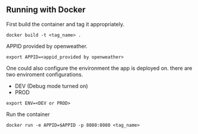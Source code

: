 ## Running with Docker  
First build the container and tag it appropriately.  
```buildoutcfg
docker build -t <tag_name> .
```

APPID provided by openweather.
```buildoutcfg
export APPID=<appid_provided by openweather>
```

One could also configure the environment the app is deployed on. there are two enviroment configurations.  
 * DEV (Debug mode turned on)
 * PROD
```buildoutcfg
export ENV=<DEV or PROD>
```

Run the container
```buildoutcfg
docker run -e APPID=$APPID -p 8080:8080 <tag_name>
```